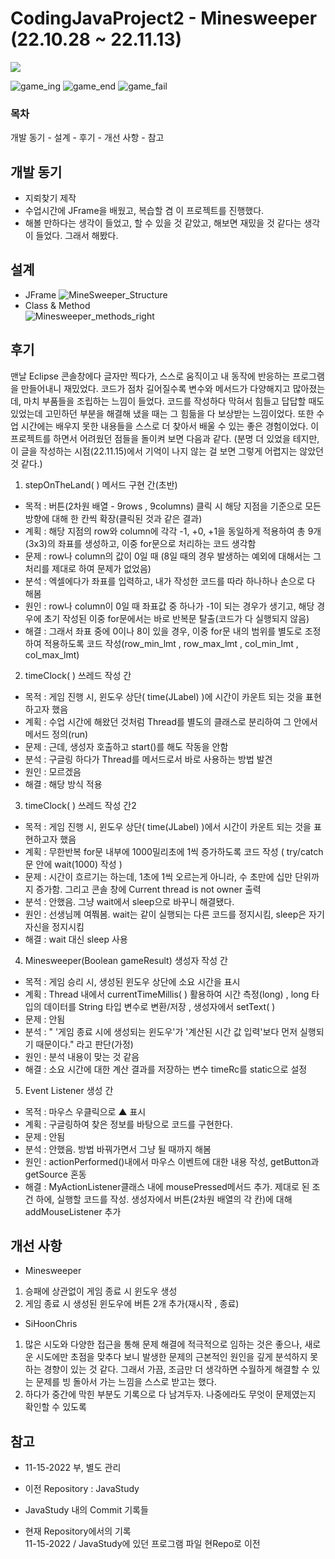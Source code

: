 # CodingJavaProject2 - Minesweeper (22.10.28 ~ 22.11.13)  
<img src="https://img.shields.io/badge/java-007396?style=for-the-badge&logo=java&logoColor=white">  

![game_ing](https://user-images.githubusercontent.com/109140000/202083846-cf8db251-0276-4e57-805d-8201ad11841d.png)
![game_end](https://user-images.githubusercontent.com/109140000/202083862-d7209127-e937-416b-b2a8-2f9153744eb7.png)
![game_fail](https://user-images.githubusercontent.com/109140000/202085840-65fa2270-fa6b-4cf5-ba91-ae1938e5ba6d.png)

### 목차
개발 동기 - 설계 - 후기 - 개선 사항 - 참고

## 개발 동기
- 지뢰찾기 제작
- 수업시간에 JFrame을 배웠고, 복습할 겸 이 프로젝트를 진행했다.
- 해볼 만하다는 생각이 들었고, 할 수 있을 것 같았고, 해보면 재밌을 것 같다는 생각이 들었다. 그래서 해봤다. 

## 설계
- JFrame 
![MineSweeper_Structure](https://user-images.githubusercontent.com/109140000/202059040-12dd3a37-6f95-4962-8275-bc54b52125a9.png)
- Class & Method   
![Minesweeper_methods_right](https://user-images.githubusercontent.com/109140000/202085895-02784591-6583-4017-b7b7-a64e25682fe3.png)


## 후기
맨날 Eclipse 콘솔창에다 글자만 찍다가, 스스로 움직이고 내 동작에 반응하는 프로그램을 만들어내니 재밌었다.
코드가 점차 길어질수록 변수와 메서드가 다양해지고 많아졌는데, 마치 부품들을 조립하는 느낌이 들었다.
코드를 작성하다 막혀서 힘들고 답답할 때도 있었는데 고민하던 부분을 해결해 냈을 때는 그 힘듦을 다 보상받는 느낌이었다.
또한 수업 시간에는 배우지 못한 내용들을 스스로 더 찾아서 배울 수 있는 좋은 경험이었다. 
이 프로젝트를 하면서 어려웠던 점들을 돌이켜 보면 다음과 같다.
(분명 더 있었을 테지만, 이 글을 작성하는 시점(22.11.15)에서 기억이 나지 않는 걸 보면 그렇게 어렵지는 않았던 것 같다.)

1) stepOnTheLand( ) 메서드 구현 간(초반) 
- 목적 : 버튼(2차원 배열 - 9rows , 9columns) 클릭 시 해당 지점을 기준으로 모든 방향에 대해 한 칸씩 확장(클릭된 것과 같은 결과)
- 계획 : 해당 지점의 row와 column에 각각 -1, +0, +1을 동일하게 적용하여 총 9개(3x3)의 좌표를 생성하고, 이중 for문으로 처리하는 코드 생각함
- 문제 : row나 column의 값이 0일 때 (8일 때의 경우 발생하는 예외에 대해서는 그 처리를 제대로 하여 문제가 없었음)
- 분석 : 엑셀에다가 좌표를 입력하고, 내가 작성한 코드를 따라 하나하나 손으로 다 해봄
- 원인 : row나 column이 0일 때 좌표값 중 하나가 -1이 되는 경우가 생기고, 해당 경우에 초기 작성된 이중 for문에서는 바로 반복문 탈출(코드가 다 실행되지 않음)
- 해결 : 그래서 좌표 중에 0이나 8이 있을 경우, 이중 for문 내의 범위를 별도로 조정하여 적용하도록 코드 작성(row_min_lmt , row_max_lmt , col_min_lmt , col_max_lmt)
2) timeClock( ) 쓰레드 작성 간
- 목적 : 게임 진행 시, 윈도우 상단( time(JLabel) )에 시간이 카운트 되는 것을 표현하고자 했음
- 계획 : 수업 시간에 해왔던 것처럼 Thread를 별도의 클래스로 분리하여 그 안에서 메서드 정의(run)
- 문제 : 근데, 생성자 호출하고 start()를 해도 작동을 안함
- 분석 : 구글링 하다가 Thread를 메서드로서 바로 사용하는 방법 발견
- 원인 : 모르겠음
- 해결 : 해당 방식 적용
3) timeClock( ) 쓰레드 작성 간2
- 목적 : 게임 진행 시, 윈도우 상단( time(JLabel) )에서 시간이 카운트 되는 것을 표현하고자 했음
- 계획 : 무한반복 for문 내부에 1000밀리초에 1씩 증가하도록 코드 작성 ( try/catch문 안에 wait(1000) 작성 )
- 문제 : 시간이 흐르기는 하는데, 1초에 1씩 오르는게 아니라, 수 초만에 십만 단위까지 증가함. 그리고 콘솔 창에 Current thread is not owner 출력
- 분석 : 안했음. 그냥 wait에서 sleep으로 바꾸니 해결됐다.
- 원인 : 선생님께 여쭤봄. wait는 같이 실행되는 다른 코드를 정지시킴, sleep은 자기 자신을 정지시킴  
- 해결 : wait 대신 sleep 사용
4) Minesweeper(Boolean gameResult) 생성자 작성 간
- 목적 : 게임 승리 시, 생성된 윈도우 상단에 소요 시간을 표시
- 계획 : Thread 내에서 currentTimeMillis( ) 활용하여 시간 측정(long) , long 타입의 데이터를 String 타입 변수로 변환/저장 , 생성자에서 setText( )
- 문제 : 안됨
- 분석 : " '게임 종료 시에 생성되는 윈도우'가 '계산된 시간 값 입력'보다 먼저 실행되기 때문이다." 라고 판단(가정)
- 원인 : 분석 내용이 맞는 것 같음
- 해결 : 소요 시간에 대한 계산 결과를 저장하는 변수 timeRc를 static으로 설정
5) Event Listener 생성 간
- 목적 : 마우스 우클릭으로 ▲ 표시
- 계획 : 구글링하여 찾은 정보를 바탕으로 코드를 구현한다.
- 문제 : 안됨 
- 분석 : 안했음. 방법 바꿔가면서 그냥 될 때까지 해봄
- 원인 : actionPerformed()내에서 마우스 이벤트에 대한 내용 작성, getButton과 getSource 혼동
- 해결 : MyActionListener클래스 내에 mousePressed메서드 추가. 제대로 된 조건 하에, 실행할 코드를 작성. 생성자에서 버튼(2차원 배열의 각 칸)에 대해 addMouseListener 추가

## 개선 사항 
- Minesweeper
1) 승패에 상관없이 게임 종료 시 윈도우 생성
2) 게임 종료 시 생성된 윈도우에 버튼 2개 추가(재시작 , 종료)
- SiHoonChris
1) 많은 시도와 다양한 접근을 통해 문제 해결에 적극적으로 임하는 것은 좋으나,
새로운 시도에만 초점을 맞추다 보니 발생한 문제의 근본적인 원인을 깊게 분석하지 못하는 경향이 있는 것 같다.
그래서 가끔, 조금만 더 생각하면 수월하게 해결할 수 있는 문제를 빙 돌아서 가는 느낌을 스스로 받고는 했다.
2) 하다가 중간에 막힌 부분도 기록으로 다 남겨두자. 나중에라도 무엇이 문제였는지 확인할 수 있도록

## 참고
- 11-15-2022 부, 별도 관리
- 이전 Repository : JavaStudy
- JavaStudy 내의 Commit 기록들

- 현재 Repository에서의 기록  
11-15-2022 / JavaStudy에 있던 프로그램 파일 현Repo로 이전 
